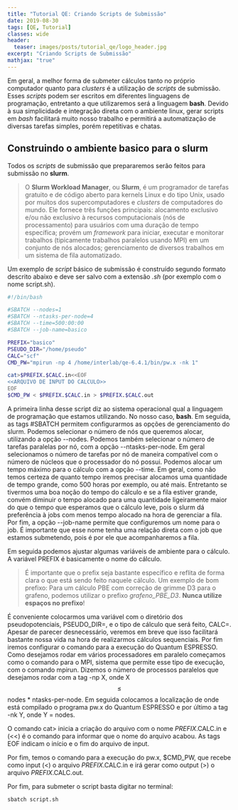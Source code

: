 ```yaml
---
title: "Tutorial QE: Criando Scripts de Submissão"
date: 2019-08-30
tags: [QE, Tutorial]
classes: wide
header:
  teaser: images/posts/tutorial_qe/logo_header.jpg
excerpt: "Criando Scripts de Submissão"
mathjax: "true"
---
```


Em geral, a melhor forma de submeter cálculos tanto no próprio computador quanto para *clusters* é a utilização de *scripts* de submissão. Esses *scripts* podem ser escritos em diferentes linguagens de programação, entretanto a que utilizaremos será a linguagem **bash**. Devido à sua simplicidade e integração direta com o ambiente linux, gerar scripts em *bash* facilitará muito nosso trabalho e permitirá a automatização de diversas tarefas simples, porém repetitivas e chatas.

## Construindo o ambiente basico para o **slurm**

Todos os *scripts* de submissão que prepararemos serão feitos para submissão no **slurm**.

> O **Slurm Workload Manager**, ou **Slurm**, é um programador de tarefas gratuito e de código aberto para kernels Linux e do tipo Unix, usado por muitos dos supercomputadores e *clusters* de computadores do mundo. Ele fornece três funções principais: alocamento exclusivo e/ou não exclusivo à recursos computacionais (nós de processamento) para usuários com uma duração de tempo específica; provém um *framework* para iniciar, executar e monitorar trabalhos (tipicamente trabalhos paralelos usando MPI) em um conjunto de nós alocados; gerenciamento de diversos trabalhos em um sistema de fila automatizado.

Um exemplo de *script* básico de submissão é construído segundo formato descrito abaixo e deve ser salvo com a extensão *.sh* (por exemplo com o nome script.sh).

```bash
#!/bin/bash

#SBATCH --nodes=1
#SBATCH --ntasks-per-node=4
#SBATCH --time=500:00:00
#SBATCH --job-name=basico

PREFIX="basico"
PSEUDO_DIR="/home/pseudo"
CALC="scf"
CMD_PW="mpirun -np 4 /home/interlab/qe-6.4.1/bin/pw.x -nk 1"

cat>$PREFIX.$CALC.in<<EOF
<<ARQUIVO DE INPUT DO CALCULO>>
EOF
$CMD_PW < $PREFIX.$CALC.in > $PREFIX.$CALC.out
```

A primeira linha desse script diz ao sistema operacional qual a linguagem de programação que estamos utilizando. No nosso caso, **bash**. Em seguida, as tags #SBATCH permitem configurarmos as opções de gerenciamento do slurm. Podemos selecionar o número de nós que queremos alocar, utilizando a opção --nodes. Podemos também selecionar o número de tarefas paralelas por nó, com a opção --ntasks-per-node. Em geral selecionamos o número de tarefas por nó de maneira compatível com o número de núcleos que o processador do nó possui. Podemos alocar um tempo máximo para o cálculo com a opção --time. Em geral, como não temos certeza de quanto tempo iremos precisar alocamos uma quantidade de tempo grande, como 500 horas por exemplo, ou até mais. Entretanto se tivermos uma boa noção do tempo do cálculo e se a fila estiver grande, convém diminuir o tempo alocado para uma quantidade ligeiramente maior do que o tempo que esperamos que o cálculo leve, pois o slurm dá preferência à jobs com menos tempo alocado na hora de gerenciar a fila. Por fim, a opção --job-name permite que configuremos um nome para o job. É importante que esse nome tenha uma relação direta com o job que estamos submetendo, pois é por ele que acompanharemos a fila.

Em seguida podemos ajustar algumas variáveis de ambiente para o cálculo. A variável PREFIX é basicamente o nome do cálculo.

>  É importante que o prefix seja bastante específico e reflita de forma clara o que está sendo feito naquele cálculo. Um exemplo de bom prefixo: Para um cálculo PBE com correção de grimme D3 para o grafeno, podemos utilizar o prefixo *grafeno\_PBE\_D3*. **Nunca utilize espaços no prefixo**!

É conveniente colocarmos uma variável com o diretório dos pseudopotenciais, PSEUDO_DIR=, e o tipo de cálculo que será feito, CALC=. Apesar de parecer desnecessário, veremos em breve que isso facilitará bastante nossa vida na hora de realizarmos cálculos sequenciais. Por fim iremos configurar o comando para a execução do Quantum ESPRESSO. Como desejamos rodar em vários processadores em paralelo começamos como o comando para o MPI, sistema que permite esse tipo de execução, com o comando mpirun. Dizemos o número de processos paralelos que desejamos rodar com a tag -np X, onde X $$\leq$$ nodes * ntasks-per-node. Em seguida colocamos a localização de onde está compilado o programa pw.x do Quantum ESPRESSO e por último a tag -nk Y, onde Y = nodes.

O comando cat> inicia a criação do arquivo com o nome $PREFIX.$CALC.in e (<<) é o comando para informar que o nome do arquivo acabou. As tags EOF indicam o início e o fim do arquivo de input.

Por fim, temos o comando para a execução do pw.x, $CMD_PW, que recebe como input (<) o arquivo $PREFIX.$CALC.in e irá gerar como output (>) o arquivo $PREFIX.$CALC.out.

Por fim, para submeter o script basta digitar no terminal:
```bash
sbatch script.sh
```
